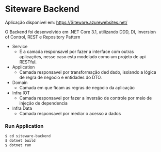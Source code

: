 # Siteware Backend

Aplicação disponivel em: https://Siteware.azurewebsites.net/

O Backend foi desenvolvido em .NET Core 3.1, utilizando DDD, DI, Inversion of Control, REST e Repository Pattern

  - Service 
    - É a camada responsavel por fazer a interface com outras aplicações, nesse caso esta modelado como um projeto de api RESTful.
  - Application
    - Camada responsavel por transformação ded dado, isolando a lógica de regra de negocio e entidades do DTO.
  - Domain
    - Camada em que ficam as regras de negocio da aplicação
  - Infra IOT
    - Camada responsavel por fazer a inversão de controle por meio de injeção de dependencia
  - Infra Data
    - Camada responsavel por mediar o acesso a dados

### Run Application


```sh
$ cd siteware-backend
$ dotnet build
$ dotnet run
```
